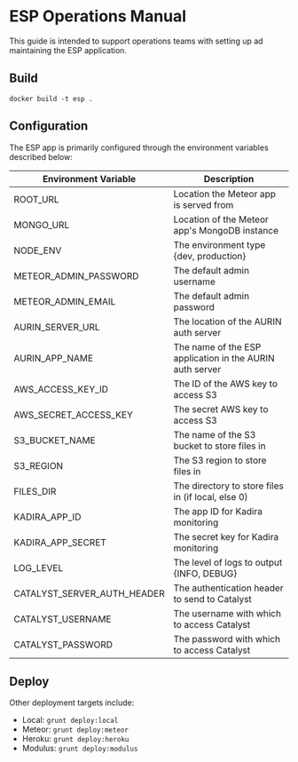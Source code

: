 # ESP Operations Manual

This guide is intended to support operations teams with setting up ad maintaining the ESP
application.


## Build

    docker build -t esp .

## Configuration

The ESP app is primarily configured through the environment variables described below:

| Environment Variable          | Description                                   |
| ----------------------------- | --------------------------------------------- |
| ROOT_URL                      | Location the Meteor app is served from        |
| MONGO_URL                     | Location of the Meteor app's MongoDB instance |
| NODE_ENV                      | The environment type {dev, production}        |
| METEOR_ADMIN_PASSWORD         | The default admin username                    |
| METEOR_ADMIN_EMAIL            | The default admin password                    |
| AURIN_SERVER_URL              | The location of the AURIN auth server         |
| AURIN_APP_NAME                | The name of the ESP application in the AURIN auth server |
| AWS_ACCESS_KEY_ID             | The ID of the AWS key to access S3            |
| AWS_SECRET_ACCESS_KEY         | The secret AWS key to access S3               |
| S3_BUCKET_NAME                | The name of the S3 bucket to store files in   |
| S3_REGION                     | The S3 region to store files in               |
| FILES_DIR                     | The directory to store files in (if local, else 0) |
| KADIRA_APP_ID                 | The app ID for Kadira monitoring              |
| KADIRA_APP_SECRET             | The secret key for Kadira monitoring          |
| LOG_LEVEL                     | The level of logs to output {INFO, DEBUG}     |
| CATALYST_SERVER_AUTH_HEADER   | The authentication header to send to Catalyst |
| CATALYST_USERNAME             | The username with which to access Catalyst    |
| CATALYST_PASSWORD             | The password with which to access Catalyst    |

## Deploy



Other deployment targets include:

* Local: `grunt deploy:local`
* Meteor: `grunt deploy:meteor`
* Heroku: `grunt deploy:heroku`
* Modulus: `grunt deploy:modulus`
